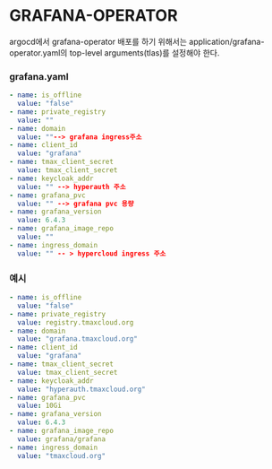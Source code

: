 # GRAFANA-OPERATOR

argocd에서 grafana-operator 배포를 하기 위해서는 application/grafana-operator.yaml의 top-level arguments(tlas)를 설정해야 한다.

### grafana.yaml
```yml
- name: is_offline
  value: "false"
- name: private_registry
  value: "" 
- name: domain 
  value: ""--> grafana ingress주소
- name: client_id
  value: "grafana"
- name: tmax_client_secret
  value: tmax_client_secret
- name: keycloak_addr
  value: "" --> hyperauth 주소
- name: grafana_pvc
  value: "" --> grafana pvc 용량
- name: grafana_version
  value: 6.4.3
- name: grafana_image_repo
  value: "" 
- name: ingress_domain
  value: "" -- > hypercloud ingress 주소
```

### 예시

```yml
- name: is_offline
  value: "false"
- name: private_registry
  value: registry.tmaxcloud.org
- name: domain
  value: "grafana.tmaxcloud.org"
- name: client_id
  value: "grafana"
- name: tmax_client_secret
  value: tmax_client_secret
- name: keycloak_addr
  value: "hyperauth.tmaxcloud.org"
- name: grafana_pvc
  value: 10Gi
- name: grafana_version
  value: 6.4.3
- name: grafana_image_repo
  value: grafana/grafana
- name: ingress_domain
  value: "tmaxcloud.org"
```
